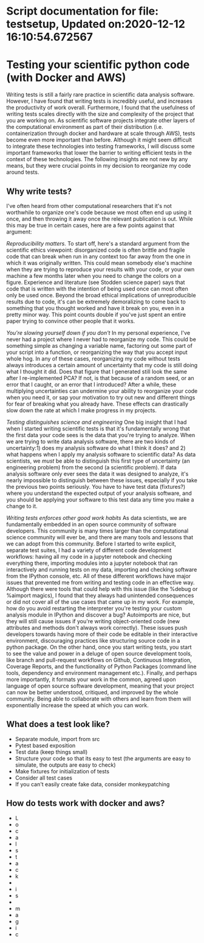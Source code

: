 
Script documentation for file: testsetup, Updated on:2020-12-12 16:10:54.672567
===============================================================================

# Testing your scientific python code (with Docker and AWS)


Writing tests is still a fairly rare practice in scientific data analysis software. However, I have found that writing tests is incredibly useful, and increases the productivity of work overall. Furthermore, I found that the usefulness of writing tests scales directly with the size and complexity of the project that you are working on. As scientific software projects integrate other layers of the computational environment as part of their distribution (i.e. containerization through docker and hardware at scale through AWS), tests become even more important than before. Although it might seem difficult to integrate these technologies into testing frameworks, I will discuss some important frameworks that lower the barrier to writing efficient tests in the context of these technologies. The following insights are not new by any means, but they were crucial points in my decision to reorganize my code around tests.
## Why write tests?


I've often heard from other computational researchers that it's not worthwhile to organize one's code because we most often end up using it once, and then throwing it away once the relevant publication is out. While this may be true in certain cases, here are a few points against that argument:

*Reproducibility matters.* To start off, here's a standard argument from the scientific ethics viewpoint: disorganized code is often brittle and fragile code that can break when run in any context too far away from the one in which it was originally written. This could mean somebody else's machine when they are trying to reproduce your results with your code, or your own machine a few months later when you need to change the colors on a figure. Experience and literature (see Stodden science paper) says that code that is written with the intention of being used once can most often only be used once. Beyond the broad ethical implications of unreproducible results due to code, it's can be extremely demoralizing to come back to something that you thought worked and have it break on you, even in a pretty minor way. This point counts double if you've just spent an entire paper trying to convince other people that it works.

*You're slowing yourself down if you don't* In my personal experience, I've never had a project where I never had to reorganize my code. This could be something simple as changing a variable name, factoring out some part of your script into a function, or reorganizing the way that you accept input whole hog. In any of these cases, reorganizing my code without tests always introduces a certain amount of uncertainty that my code is still doing what I thought it did. Does that figure that I generated still look the same after I re-implemented PCA? If not, is that because of a random seed, or an error that I caught, or an error that I introduced? After a while, these multiplying uncertainties can undermine your ability to reorganize your code when you need it, or sap your motivation to try out new and different things for fear of breaking what you already have. These effects can drastically slow down the rate at which I make progress in my projects.

*Testing distinguishes science and engineering* One big insight that I had when I started writing scientific tests is that it's fundamentally wrong that the first data your code sees is the data that you're trying to analyze. When we are trying to write data analysis software, there are two kinds of uncertainty:1) does my analysis software do what I think it does? and 2) what happens when I apply my analysis software to scientific data? As data scientists, we _must_ be able to distinguish this first type of uncertainty (an engineering problem) from the second (a scientific problem). If data analysis software only ever sees the data it was designed to analyze, it's nearly impossible to distinguish between these issues, especially if you take the previous two points seriously. You have to have test data (fixtures?) where you understand the expected output of your analysis software, and you should be applying your software to this test data any time you make a change to it.

*Writing tests enforces other good work habits* As data scientists, we are fundamentally embedded in an open source community of software developers. This community is many times larger than the computational science community will ever be, and there are many tools and lessons that we can adopt from this community. Before I started to write explicit, separate test suites, I had a variety of different code development workflows: having all my code in a jupyter notebook and checking everything there, importing modules into a jupyter notebook that ran interactively and running tests on my data, importing and checking software from the IPython console, etc. All of these different workflows have major issues that prevented me from writing and testing code in an effective way. Although there were tools that could help with this issue (like the %debug or %aimport magics), I found that they always had unintended consequences or did not cover all of the use cases that came up in my work. For example, how do you avoid restarting the interpreter you're testing your custom analysis module in IPython and discover a bug? Autoimports are nice, but they will still cause issues if you're writing object-oriented code (new attributes and methods don't always work correctly). These issues push developers towards having more of their code be editable in their interactive environment, discouraging practices like structuring source code in a python package. On the other hand, once you start writing tests, you start to see the value and power in a deluge of open source development tools, like branch and pull-request workflows on Github, Continuous Integration, Coverage Reports, and the functionality of Python Packages (command line tools, dependency and environment management etc.). Finally, and perhaps more importantly, it formats your work in the common, agreed upon language of open source software development, meaning that your project can now be better understood, critiqued, and improved by the whole community. Being able to collaborate with others and learn from them will exponentially increase the speed at which you can work.
## What does a test look like?

- Separate module, import from src
- Pytest based exposition
- Test data (keep things small)
- Structure your code so that its easy to test (the arguments are easy to simulate, the outputs are easy to check)
- Make fixtures for initialization of tests
- Consider all test cases
- If you can't easily create fake data, consider monkeypatching

## How do tests work with docker and aws?

- L
- o
- c
- a
- l
- s
- t
- a
- c
- k
-  
- i
- s
-  
- m
- a
- g
- i
- c

